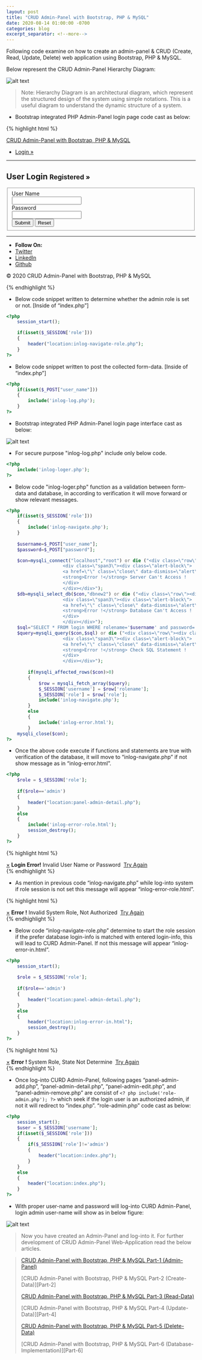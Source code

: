 ```yaml
---
layout: post
title: "CRUD Admin-Panel with Bootstrap, PHP & MySQL"
date: 2020-08-14 01:00:00 -0700
categories: blog
excerpt_separator: <!--more-->
---
```

Following code examine on how to create an admin-panel & CRUD (Create, Read, Update, Delete) web application using Bootstrap, PHP & MySQL. <!--more-->

Below represent the CRUD Admin-Panel Hierarchy Diagram:

![alt text](https://i.imgur.com/jhI2FJh.png)

> Note: Hierarchy Diagram is an architectural diagram, which represent the structured design of the system using simple notations. This is a useful diagram to understand the dynamic structure of a system.

- Bootstrap integrated PHP Admin-Panel login page code cast as below:

{% highlight html %}
<?php
	session_start();

	if(isset($_SESSION['role']))
	{
		header("location:inlog-navigate-role.php");
	}
?>
<!DOCTYPE html>
<html lang="en">
<head>
    <meta charset="utf-8">
    <title>CRUD Admin-Panel</title>
    <!-- Mobile Specific Meta -->
    <meta name="viewport" content="width=device-width, initial-scale=1, maximum-scale=1">
    <!-- Stylesheets -->
    <link rel="stylesheet" href="css/bootstrap.css" />
    <link rel="stylesheet" href="css/bootstrap-responsive.css" />
    <link rel="stylesheet" href="css/custom.css" />
</head>
<body>
    <!-- Navbar -->
    <div class="navbar navbar-inverse navbar-fixed-top">
        <div class="navbar-inner">
            <div class="container">
                <a href="index.php" class="brand">CRUD Admin-Panel with Bootstrap, PHP & MySQL</a>
                <a data-toggle="collapse" data-target=".nav-collapse" class="btn btn-navbar">
                    <span class="icon-bar"></span>
                    <span class="icon-bar"></span>
                    <span class="icon-bar"></span>
                </a>
                <div class="collapse nav-collapse">
                    <ul class="nav pull-right">
                        <li class="active"><a href="index.php">Login &raquo;</a></li>
                    </ul>
                </div>
            </div>
        </div>
    </div> <!-- End Navbar -->
    <section>
        <!-- User Login -->
        <div class="container">
            <div class="row-fluid">
                <div class="page-header">
                    <hr />
                    <h1>User Login <small>Registered &raquo;</small></h1>
                </div>
                <form class="form-horizontal" id="formID" action="" method="POST">
                    <fieldset>
                        <div class="control-group">
                            <label class="control-label" for="user_name">User Name</label>
                            <div class="controls">
                                <input type="text" required class="input-xlarge" id="user_name" name="user_name" />
                            </div>
                        </div>
                        <div class="control-group">
                            <label class="control-label" for="password">Password</label>
                            <div class="controls">
                                <input type="password" required class="input-xlarge" id="password" name="password" />
                            </div>
                        </div>
                        <div class="controls">
                            <input type="submit" class="btn" value="Submit" />
                            <input type="reset" class="btn" value="Reset" />
                        </div>
                    </fieldset>
                </form>
                <?php
                    if(isset($_POST["user_name"])) 
                    {
                        include('inlog-log.php');
                    }
                ?>
            </div>
        </div>
        <!-- End User Login -->
    </section>
    <!-- Container -->
    <div class="container">
        <section>
            <!-- Footer -->
            <hr />
            <ul class="inline text-center">
                <li><strong>Follow On:</strong></li>
                <li><a href="">Twitter</a></li>
                <li><a href="">LinkedIn</a></li>
                <li><a href="">Github</a></li>
            </ul>
            <p class="text-center muted">&copy; 2020 CRUD Admin-Panel with Bootstrap, PHP & MySQL</p>
            <!-- End Footer -->
        </section>
    </div>
    <!-- End Container -->
    <!-- JavaScript -->
    <script src="js/jquery.js"></script>
    <script src="js/bootstrap.js"></script>
    <!-- End JavaScript -->
</body>
</html>
{% endhighlight %}

- Below code snippet written to determine whether the admin role is set or not. [Inside of “index.php”]

``` php
<?php
	session_start();

	if(isset($_SESSION['role']))
	{
		header("location:inlog-navigate-role.php");
	}
?>
```

- Below code snippet written to post the collected form-data. [Inside of “index.php”]

``` php
<?php
	if(isset($_POST["user_name"])) 
	{
		include('inlog-log.php');
	}
?>
```

- Bootstrap integrated PHP Admin-Panel login page interface cast as below:

![alt text](https://i.imgur.com/KLno1QZ.png)

- For secure purpose "inlog-log.php" include only below code.

``` php
<?php
	include('inlog-loger.php');
?>
```

- Below code "inlog-loger.php" function as a validation between form-data and database, in according to verification it will move forward or show relevant messages.

``` php
<?php 
	if(isset($_SESSION['role']))
	{
		include('inlog-navigate.php');  
	}
	
	$username=$_POST["user_name"];
	$password=$_POST["password"];

	$con=mysqli_connect("localhost","root") or die ("<div class=\"row\"><div class=\"span2\"></div>
					 <div class=\"span3\"><div class=\"alert-block\">
					 <a href=\"\" class=\"close\" data-dismiss=\"alert\">&times;</a>
					 <strong>Error !</strong> Server Can't Access !
					 </div>
					 </div></div>");  
	$db=mysqli_select_db($con,"dbnew2") or die ("<div class=\"row\"><div class=\"span2\"></div>
					 <div class=\"span3\"><div class=\"alert-block\">
					 <a href=\"\" class=\"close\" data-dismiss=\"alert\">&times;</a>
					 <strong>Error !</strong> Database Can't Access !
					 </div>
					 </div></div>");	
	$sql="SELECT * FROM login WHERE rolename='$username' and password='$password'";		
	$query=mysqli_query($con,$sql) or die ("<div class=\"row\"><div class=\"span2\"></div>
					 <div class=\"span3\"><div class=\"alert-block\">
					 <a href=\"\" class=\"close\" data-dismiss=\"alert\">&times;</a>
					 <strong>Error !</strong> Check SQL Statement !
					 </div>
					 </div></div>");
		
		if(mysqli_affected_rows($con)>0)
		{
			$row = mysqli_fetch_array($query);	
			$_SESSION['username'] = $row['rolename']; 
			$_SESSION['role'] = $row['role'];
			include('inlog-navigate.php');
		}
		else
		{
			include('inlog-error.html');
		}		
	mysqli_close($con);
?>
```

- Once the above code execute if functions and statements are true with verification of the database, it will move to “inlog-navigate.php” if not show message as in “inlog-error.html”.

``` php
<?php 
	$role = $_SESSION['role'];
	
	if($role=='admin')
	{
		header("location:panel-admin-detail.php");
	}
	else
	{
		include('inlog-error-role.html');
		session_destroy();
	}
?>
```

{% highlight html %}
<div class="row">
	<div class="span1"></div>
	<div class="span5">
		<div class="alert-block">
			<a href="#" class="close" data-dismiss="alert">&times;</a>
			<strong>Login Error!</strong> Invalid User Name or Password&nbsp;
			<a class="btn" href="index.php">Try Again</a>&nbsp;&nbsp;
		</div>
	</div>
</div>
{% endhighlight %}

- As mention in previous code “inlog-navigate.php” while log-into system if role session is not set this message will appear “inlog-error-role.html”.

{% highlight html %}
<div class="row">
	<div class="span1"></div>
	<div class="span5">
		<div class="alert-block">
			<a href="#" class="close" data-dismiss="alert">&times;</a>
			<strong>Error !</strong> Invalid System Role, Not Authorized&nbsp;
			<a class="btn" href="index.php">Try Again</a>&nbsp;&nbsp;
		</div>
	</div>
</div>
{% endhighlight %}

- Below code “inlog-navigate-role.php” determine to start the role session if the prefer database login-info is matched with entered login-info, this will lead to CURD Admin-Panel. If not this message will appear “inlog-error-in.html”.

``` php
<?php 
	session_start();
	
	$role = $_SESSION['role'];
	
	if($role=='admin')
	{
		header("location:panel-admin-detail.php");
	}	
	else
	{
		header("location:inlog-error-in.html");
		session_destroy();
	}
?>
```

{% highlight html %}
<div class="container">
    <div class="row">
        <div class="span5 offset3">
            <div class="alert-block">
                <a href="#" class="close" data-dismiss="alert">&times;</a>
                <strong>Error ! </strong> System Role, State Not Determine&nbsp;
                <a class="btn" href="index.php">Try Again</a>&nbsp;&nbsp;
            </div>
        </div>
    </div>
</div>
{% endhighlight %}

- Once log-into CURD Admin-Panel, following pages “panel-admin-add.php”, “panel-admin-detail.php”, “panel-admin-edit.php”, and “panel-admin-remove.php” are consist of `<? php include('role-admin.php'); ?>` which seek if the login user is an authorized admin, if not it will redirect to “index.php”. “role-admin.php” code cast as below:

``` php
<?php
	session_start();
	$user = $_SESSION['username'];
	if(isset($_SESSION['role']))
	{
		if($_SESSION['role']!='admin')
		{
			header("location:index.php");
		}
	}
	else
	{
		header("location:index.php");
	}
?>
```

- With proper user-name and password will log-into CURD Admin-Panel, login admin user-name will show as in below figure:

![alt text](https://i.imgur.com/twEiAy7.png)

> Now you have created an Admin-Panel and log-into it. For further development of CRUD Admin-Panel Web-Application read the below articles.

> [CRUD Admin-Panel with Bootstrap, PHP & MySQL Part-1 (Admin-Panel)][Part-1]
> 
> [CRUD Admin-Panel with Bootstrap, PHP & MySQL Part-2 (Create-Data)][Part-2]
> 
> [CRUD Admin-Panel with Bootstrap, PHP & MySQL Part-3 (Read-Data)][Part-3]
> 
> [CRUD Admin-Panel with Bootstrap, PHP & MySQL Part-4 (Update-Data)][Part-4]
> 
> [CRUD Admin-Panel with Bootstrap, PHP & MySQL Part-5 (Delete-Data)][Part-5]
> 
> [CRUD Admin-Panel with Bootstrap, PHP & MySQL Part-6 (Database-Implementation)][Part-6]
> 

[Part-1]: 
[Part-2]: 
[Part-3]: 
[Part-4]: 
[Part-5]: 
[Part-6]: 